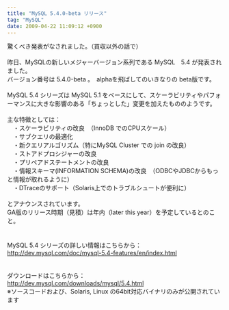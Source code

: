 ```yaml
---
title: "MySQL 5.4.0-beta リリース"
tag: "MySQL"
date: 2009-04-22 11:09:12 +0900
---
```


驚くべき発表がなされました。（買収以外の話で）<br>
<br>
昨日、MySQLの新しいメジャーバージョン系列である MySQL　5.4 が発表されました。<br>
バージョン番号は 5.4.0-beta 。　alphaを飛ばしてのいきなりの beta版です。<br>
<br>
MySQL 5.4 シリーズは MySQL 5.1 をベースにして、スケーラビリティやパフォーマンスに大きな影響のある「ちょっとした」変更を加えたもののようです。<br>
<br>
主な特徴としては：<br>
　・スケーラビリティの改良　（InnoDB でのCPUスケール）<br>
　・サブクエリの最適化<br>
　・新クエリアルゴリズム（特にMySQL Cluster での join の改良）<br>
　・ストアドプロシジャーの改良<br>
　・プリペアドステートメントの改良<br>
　・情報スキーマ(INFORMATION SCHEMA)の改良　（ODBCやJDBCからもっと情報が取れるように）<br>
　・DTraceのサポート（Solaris上でのトラブルシュートが便利に）<br>
<br>
とアナウンスされています。<br>
GA版のリリース時期（見積）は年内（later this year）を予定しているとのこと。<br>
<br>
　<br>
MySQL 5.4 シリーズの詳しい情報はこちらから：<br>
http://dev.mysql.com/doc/mysql-5.4-features/en/index.html<br>
<br>
<br>
ダウンロードはこちらから：<br>
http://dev.mysql.com/downloads/mysql/5.4.html<br>
※ソースコードおよび、Solaris, Linux の64bit対応バイナリのみが公開されています<br>
<br>
<br>
<br>
<br>
